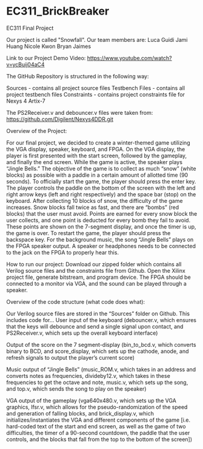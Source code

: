 # EC311_BrickBreaker
EC311 Final Project

Our project is called "Snowfall". 
Our team members are:
Luca Guidi 
Jami Huang 
Nicole Kwon
Bryan Jaimes

Link to our Project Demo Video: https://www.youtube.com/watch?v=ycBuij04aC4

The GitHub Repository is structured in the following way:

Sources - contains all project source files
Testbench Files - contains all project testbench files
Constraints - contains project constraints file for Nexys 4 Artix-7

The PS2Receiver.v and debouncer.v files were taken from:
https://github.com/Digilent/Nexys4DDR.git 


Overview of the Project: 

For our final project, we decided to create a winter-themed game utilizing the VGA display, speaker, keyboard, and FPGA. On the VGA display, the player is first presented with the start screen, followed by the gameplay, and finally the end screen. While the game is active, the speaker plays “Jingle Bells.” The objective of the game is to collect as much “snow” (white blocks) as possible with a paddle in a certain amount of allotted time (90 seconds). To officially start the game, the player should press the enter key. The player controls the paddle on the bottom of the screen with the left and right arrow keys (left and right respectively) and the space bar (stop) on the keyboard. After collecting 10 blocks of snow, the difficulty of the game increases. Snow blocks fall twice as fast, and there are “bombs” (red blocks) that the user must avoid. Points are earned for every snow block the user collects, and one point is deducted for every bomb they fail to avoid. These points are shown on the 7-segment display, and once the timer is up, the game is over. To restart the game, the player should press the backspace key. For the background music, the song “Jingle Bells” plays on the FPGA speaker output. A speaker or headphones needs to be connected to the jack on the FPGA to properly hear this. 

How to run our project: Download our zipped folder which contains all Verilog source files and the constraints file from Github. Open the Xilinx project file, generate bitstream, and program device. The FPGA should be connected to a monitor via VGA, and the sound can be played through a speaker.  

Overview of the code structure (what code does what): 

Our Verilog source files are stored in the “Sources” folder on Github. This includes code for…
User input of the keyboard (debouncer.v, which ensures that the keys will debounce and send a single signal upon contact, and PS2Receiver.v, which sets up the overall keyboard interface)

Output of the score on the 7 segment-display (bin_to_bcd.v, which converts binary to BCD, and score_display, which sets up the cathode, anode, and refresh signals to output the player’s current score)

Music output of “Jingle Bells” (music_ROM.v, which takes in an address and converts notes as frequencies, divideby12.v, which takes in these frequencies to get the octave and note, music.v, which sets up the song, and top.v, which sends the song to play on the speaker) 

VGA output of the gameplay (vga640x480.v, which sets up the VGA graphics, lfsr.v, which allows for the pseudo-randomization of the speed and generation of falling blocks, and brick_display.v, which initializes/instantiates the VGA and different components of the game [i.e. hard-coded text of the start and end screen, as well as the game of two difficulties, the timer of a 90-second countdown, the paddle that the user controls, and the blocks that fall from the top to the bottom of the screen]) 
